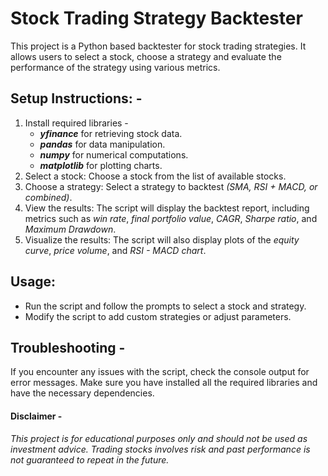 # **Stock Trading Strategy Backtester**

This project is a Python based backtester for stock trading strategies. It allows users to select a stock, choose a strategy and evaluate 
the performance of the strategy using various metrics.


## **Setup Instructions**: -
1) Install required libraries -
    - **_yfinance_** for retrieving stock data.
    - **_pandas_** for data manipulation.
    - **_numpy_** for numerical computations.
    - **_matplotlib_** for plotting charts.
2) Select a stock: Choose a stock from the list of available stocks.
3) Choose a strategy: Select a strategy to backtest _(SMA, RSI + MACD, or combined)_.
4) View the results: The script will display the backtest report, including metrics such as _win rate_, _final portfolio value_, _CAGR_, _Sharpe ratio_, and _Maximum Drawdown_.
6) Visualize the results: The script will also display plots of the _equity curve_, _price volume_, and _RSI - MACD chart_.


## **Usage**:
- Run the script and follow the prompts to select a stock and strategy.
- Modify the script to add custom strategies or adjust parameters.


## **Troubleshooting** -
If you encounter any issues with the script, check the console output for error messages.
Make sure you have installed all the required libraries and have the necessary dependencies.


#### **Disclaimer** -
_This project is for educational purposes only and should not be used as investment advice. Trading stocks involves risk and past performance is not guaranteed to repeat in the future._
